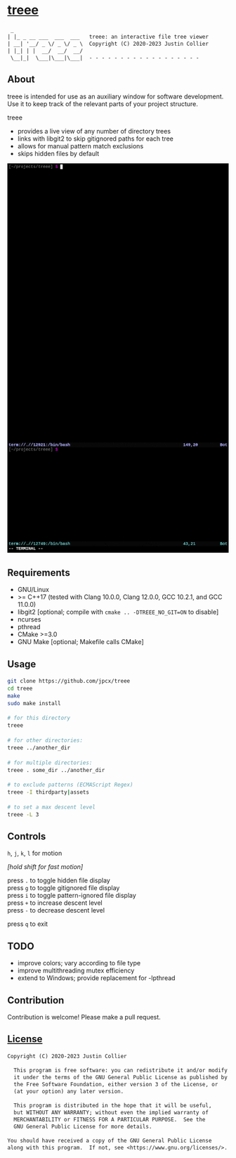 # [treee](CHANGELOG.md)

```
 _
| |_ _ __ ___  ___  ___   treee: an interactive file tree viewer
| __| '__/ _ \/ _ \/ _ \  Copyright (C) 2020-2023 Justin Collier
| |_| | |  __/  __/  __/
 \__|_|  \___|\___|\___|  - - - - - - - - - - - - - - - - - -
```

## About

treee is intended for use as an auxiliary window for software development.  
Use it to keep track of the relevant parts of your project structure.

treee  
- provides a live view of any number of directory trees
- links with libgit2 to skip gitignored paths for each tree
- allows for manual pattern match exclusions
- skips hidden files by default

![](./.assets/demo.gif)

## Requirements

- GNU/Linux
- \>= C++17 (tested with Clang 10.0.0, Clang 12.0.0, GCC 10.2.1, and GCC 11.0.0)
- libgit2 [optional; compile with `cmake .. -DTREEE_NO_GIT=ON` to disable]
- ncurses
- pthread
- CMake >=3.0
- GNU Make [optional; Makefile calls CMake]

## Usage

```bash
git clone https://github.com/jpcx/treee
cd treee
make
sudo make install

# for this directory
treee

# for other directories:
treee ../another_dir

# for multiple directories:
treee . some_dir ../another_dir

# to exclude patterns (ECMAScript Regex)
treee -I thirdparty|assets

# to set a max descent level
treee -L 3
```

## Controls

`h`, `j`, `k`, `l` for motion

_[hold shift for fast motion]_

press `.` to toggle hidden file display  
press `g` to toggle gitignored file display  
press `i` to toggle pattern-ignored file display  
press `+` to increase descent level  
press `-` to decrease descent level

press `q` to exit

## TODO

- improve colors; vary according to file type
- improve multithreading mutex efficiency
- extend to Windows; provide replacement for -lpthread

## Contribution

Contribution is welcome! Please make a pull request.

## [License](LICENSE)

```
Copyright (C) 2020-2023 Justin Collier

  This program is free software: you can redistribute it and/or modify
  it under the terms of the GNU General Public License as published by
  the Free Software Foundation, either version 3 of the License, or
  (at your option) any later version.

  This program is distributed in the hope that it will be useful,
  but WITHOUT ANY WARRANTY; without even the implied warranty of
  MERCHANTABILITY or FITNESS FOR A PARTICULAR PURPOSE.  See the
  GNU General Public License for more details.

You should have received a copy of the GNU General Public License
along with this program.  If not, see <https://www.gnu.org/licenses/>.
```
